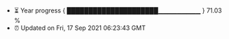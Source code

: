 - ⏳ Year progress { █████████████████████▁▁▁▁▁▁▁▁▁ } 71.03 %
- ⏰ Updated on Fri, 17 Sep 2021 06:23:43 GMT


